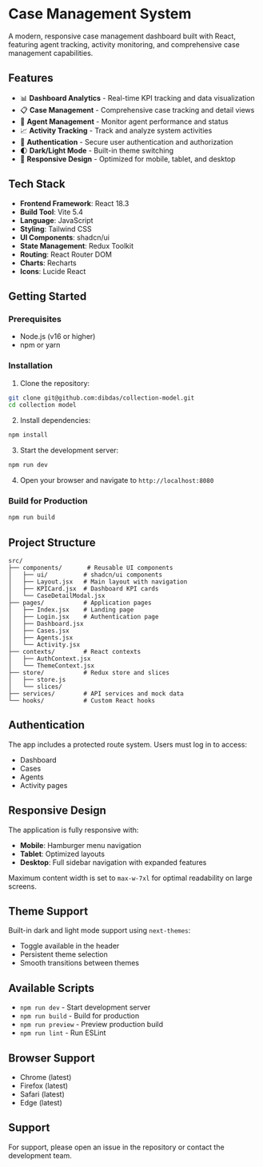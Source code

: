 # Case Management System

A modern, responsive case management dashboard built with React, featuring agent tracking, activity monitoring, and comprehensive case management capabilities.

## Features

- 📊 **Dashboard Analytics** - Real-time KPI tracking and data visualization
- 📋 **Case Management** - Comprehensive case tracking and detail views
- 👥 **Agent Management** - Monitor agent performance and status
- 📈 **Activity Tracking** - Track and analyze system activities
- 🔐 **Authentication** - Secure user authentication and authorization
- 🌓 **Dark/Light Mode** - Built-in theme switching
- 📱 **Responsive Design** - Optimized for mobile, tablet, and desktop

## Tech Stack

- **Frontend Framework**: React 18.3
- **Build Tool**: Vite 5.4
- **Language**: JavaScript
- **Styling**: Tailwind CSS
- **UI Components**: shadcn/ui
- **State Management**: Redux Toolkit
- **Routing**: React Router DOM
- **Charts**: Recharts
- **Icons**: Lucide React

## Getting Started

### Prerequisites

- Node.js (v16 or higher)
- npm or yarn

### Installation

1. Clone the repository:
```bash
git clone git@github.com:dibdas/collection-model.git
cd collection model
```

2. Install dependencies:
```bash
npm install
```

3. Start the development server:
```bash
npm run dev
```

4. Open your browser and navigate to `http://localhost:8080`

### Build for Production

```bash
npm run build
```

## Project Structure

```
src/
├── components/       # Reusable UI components
│   ├── ui/          # shadcn/ui components
│   ├── Layout.jsx   # Main layout with navigation
│   ├── KPICard.jsx  # Dashboard KPI cards
│   └── CaseDetailModal.jsx
├── pages/           # Application pages
│   ├── Index.jsx    # Landing page
│   ├── Login.jsx    # Authentication page
│   ├── Dashboard.jsx
│   ├── Cases.jsx
│   ├── Agents.jsx
│   └── Activity.jsx
├── contexts/        # React contexts
│   ├── AuthContext.jsx
│   └── ThemeContext.jsx
├── store/           # Redux store and slices
│   ├── store.js
│   └── slices/
├── services/        # API services and mock data
└── hooks/           # Custom React hooks
```

## Authentication

The app includes a protected route system. Users must log in to access:
- Dashboard
- Cases
- Agents
- Activity pages

## Responsive Design

The application is fully responsive with:
- **Mobile**: Hamburger menu navigation
- **Tablet**: Optimized layouts
- **Desktop**: Full sidebar navigation with expanded features

Maximum content width is set to `max-w-7xl` for optimal readability on large screens.

## Theme Support

Built-in dark and light mode support using `next-themes`:
- Toggle available in the header
- Persistent theme selection
- Smooth transitions between themes

## Available Scripts

- `npm run dev` - Start development server
- `npm run build` - Build for production
- `npm run preview` - Preview production build
- `npm run lint` - Run ESLint

## Browser Support

- Chrome (latest)
- Firefox (latest)
- Safari (latest)
- Edge (latest)



## Support

For support, please open an issue in the repository or contact the development team.
